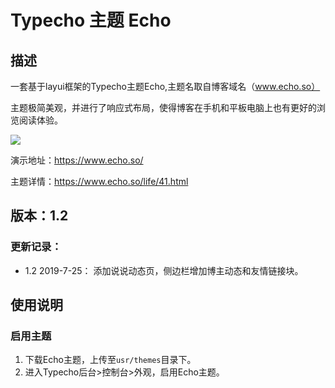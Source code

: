 # Typecho 主题 Echo

## 描述

一套基于layui框架的Typecho主题Echo,主题名取自博客域名（www.echo.so）

主题极简美观，并进行了响应式布局，使得博客在手机和平板电脑上也有更好的浏览阅读体验。

![](https://www.echo.so/typecho-echo.png)

演示地址：https://www.echo.so/

主题详情：https://www.echo.so/life/41.html

## 版本：1.2

### 更新记录：

- 1.2 2019-7-25： 添加说说动态页，侧边栏增加博主动态和友情链接块。

## 使用说明

### 启用主题

1. 下载Echo主题，上传至`usr/themes`目录下。
2. 进入Typecho后台>控制台>外观，启用Echo主题。

